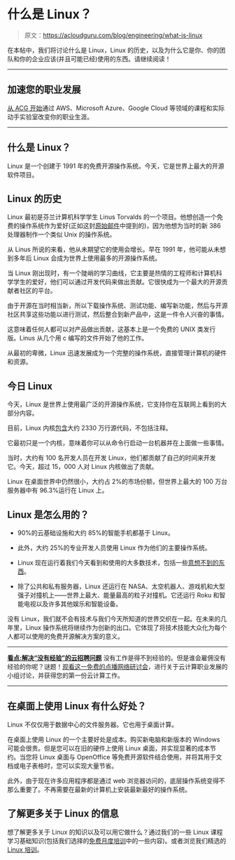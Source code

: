# 什么是 Linux？

> 原文：<https://acloudguru.com/blog/engineering/what-is-linux>

在本帖中，我们将讨论什么是 Linux，Linux 的历史，以及为什么它是你、你的团队和你的企业应该(并且可能已经)使用的东西。请继续阅读！

* * *

## 加速您的职业发展

[从 ACG 开始](https://acloudguru.com/pricing)通过 AWS、Microsoft Azure、Google Cloud 等领域的课程和实际动手实验室改变你的职业生涯。

* * *

## 什么是 Linux？

Linux 是一个创建于 1991 年的免费开源操作系统。今天，它是世界上最大的开源软件项目。

## Linux 的历史

Linux 最初是芬兰计算机科学学生 Linus Torvalds 的一个项目。他想创造一个免费的操作系统作为爱好(正如这封[原始邮件](https://www.cs.cmu.edu/~awb/linux.history.html)中提到的)，因为他想为当时的新 386 处理器制作一个类似 Unix 的操作系统。

从 Linus 所说的来看，他从未期望它的使用会增长。早在 1991 年，他可能从未想到多年后 Linux 会成为世界上使用最多的开源操作系统。

当 Linux 刚出现时，有一个陡峭的学习曲线，它主要是热情的工程师和计算机科学学生的爱好，他们可以通过开发代码来做出贡献。它很快成为一个最大的开源贡献者社区的平台。

由于开源在当时相当新，所以下载操作系统、测试功能、编写新功能，然后与开源社区共享这些功能以进行测试，然后整合到新产品中，这是一件令人兴奋的事情。

这意味着任何人都可以对产品做出贡献，这基本上是一个免费的 UNIX 类发行版。Linus 从几个用 c 编写的文件开始了他的工作。

从最初的卑微，Linux 迅速发展成为一个完整的操作系统，直接管理计算机的硬件和资源。

## 今日 Linux

今天，Linux 是世界上使用最广泛的开源操作系统，它支持你在互联网上看到的大部分内容。

目前，Linux 内核[包含](https://cdn.kernel.org/pub/linux/kernel/v5.x/ChangeLog-5.15.6)大约 2330 万行源代码，不包括注释。

它最初只是一个内核，意味着你可以从命令行启动一台机器并在上面做一些事情。

当时，大约有 100 名开发人员在开发 Linux，他们都贡献了自己的时间来开发它。今天，超过 15，000 人对 Linux 内核做出了贡献。

Linux 在桌面世界中仍然很小，大约占 2%的市场份额，但世界上最大的 100 万台服务器中有 96.3%运行在 Linux 上。

## Linux 是怎么用的？

*   90%的云基础设施和大约 85%的智能手机都基于 Linux。

*   此外，大约 25%的专业开发人员使用 Linux 作为他们的主要操作系统。

*   Linux 现在运行着我们今天看到和使用的大多数技术，包括一些[意想不到的东西](https://www.omgubuntu.co.uk/2016/08/25-awesome-unexpected-things-powered-linux)。

*   除了公共和私有服务器，Linux 还运行在 NASA、太空机器人、游戏机和大型强子对撞机上——世界上最大、能量最高的粒子对撞机。它还运行 Roku 和智能电视以及许多其他娱乐和智能设备。

没有 Linux，我们就不会有技术与我们今天所知道的世界交织在一起。在未来的几年里，Linux 操作系统将继续作为创新的出口。它体现了将技术技能大众化为每个人都可以使用的免费开源解决方案的意义。

* * *

[**看点:解决“没有经验”的云招聘问题**](https://get.acloudguru.com/solving-no-experience-cloud-problem-webinar)
没有工作是得不到经验的。但是谁会雇佣没有经验的你呢？谜题！[观看这一免费的点播网络研讨会](https://get.acloudguru.com/solving-no-experience-cloud-problem-webinar)，进行关于云计算职业发展的小组讨论，并获得您的第一份云计算工作。

* * *

## 在桌面上使用 Linux 有什么好处？

Linux 不仅仅用于数据中心的文件服务器。它也用于桌面计算。

在桌面上使用 Linux 的一个主要好处是成本。购买新电脑和新版本的 Windows 可能会很贵。但是您可以在旧的硬件上使用 Linux 桌面，并实现显著的成本节约。当您将 Linux 桌面与 OpenOffice 等免费开源软件结合使用，并将其用于文档或电子表格时，您可以实现大量节省。

此外，由于现在许多应用程序都是通过 web 浏览器访问的，底层操作系统变得不那么重要了。不再需要在最新的计算机上安装最新最好的操作系统。

## 了解更多关于 Linux 的信息

想了解更多关于 Linux 的知识以及可以用它做什么？通过我们的一些 Linux 课程学习基础知识(包括我们选择的[免费月度培训](https://acloudguru.com/blog/news/whats-free-at-acg)中的一些内容)。或者浏览我们精选的 [Linux 培训](https://acloudguru.com/training-library/linux-training)。